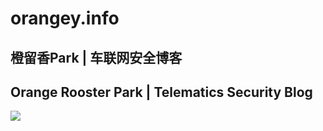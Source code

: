 # orangey.info

## 橙留香Park | 车联网安全博客

## Orange Rooster Park | Telematics Security Blog

![](https://github.com/OrangeyPark/OrangeyPark-Android-Demo-APK/blob/main/gNXxK.png)

